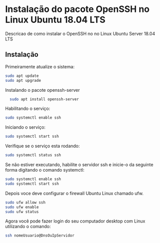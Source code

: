 
# Instalação do pacote OpenSSH no Linux Ubuntu 18.04 LTS

Descricao de como instalar o OpenSSH no no Linux Ubuntu Server 18.04 LTS


## Instalação

Primeiramente atualize o sistema:

```bash
sudo apt update
sudo apt upgrade
```
Instalando o pacote openssh-server
```bash
  sudo apt install openssh-server
```
Habilitando o serviço:
```bash
sudo systemctl enable ssh
```
Iniciando o serviço:
```bash
sudo systemctl start ssh
```
Verifique se o serviço esta rodando:
```bash
sudo systemctl status ssh
```
Se não estiver executando, habilite o servidor ssh e inicie-o da seguinte forma digitando o comando systemctl:
```bash
sudo systemctl enable ssh
sudo systemctl start ssh
```
Depois voce deve configurar o firewall Ubuntu Linux chamado ufw.
```bash
sudo ufw allow ssh
sudo ufw enable
sudo ufw status
```
Agora você pode fazer login do seu computador desktop com Linux utilizando o comando:
```bash
ssh nomeUsuario@DnsOuIpServidor
```
```bash
```
